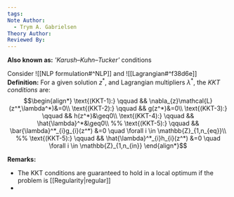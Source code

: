 ```yaml
---
tags: 
Note Author:
  - Trym A. Gabrielsen
Theory Author: 
Reviewed By:
---
```

**Also known as:** *'Karush–Kuhn–Tucker'* conditions

Consider ![[NLP formulation#^NLP]]
and ![[Lagrangian#^f38d6e]]
**Definition:**
For a given solution $z^{*}$, and Lagrangian multipliers $\lambda^{*}$, the *KKT conditions* are:
$$\begin{align*}
\text{(KKT-1):} \qquad && \nabla_{z}\mathcal{L}(z^*,\lambda^*)&=0\\
\text{(KKT-2):} \qquad && g(z^*)&=0\\
\text{(KKT-3):} \qquad && h(z^*)&\geq0\\
\text{(KKT-4):} \qquad && \hat{\lambda}^*&\geq0\\
%% \text{(KKT-5):} \qquad && \bar{\lambda}^*_{i}g_{i}(z^*) &=0 \quad \forall i \in \mathbb{Z}_{1,n_{eq}}\\ %%
\text{(KKT-5):} \qquad && \hat{\lambda}^*_{i}h_{i}(z^*) &=0 \quad \forall i \in \mathbb{Z}_{1,n_{in}}
\end{align*}$$

**Remarks:**
- The KKT conditions are guaranteed to hold in a local optimum if the problem is [[Regularity|regular]]
- 